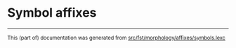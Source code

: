 
# Symbol affixes

* * *

<small>This (part of) documentation was generated from [src/fst/morphology/affixes/symbols.lexc](https://github.com/giellalt/lang-mdf/blob/main/src/fst/morphology/affixes/symbols.lexc)</small>
